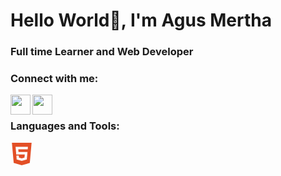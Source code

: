 <h1>Hello World👋, I'm Agus Mertha</h1>
<h3>Full time Learner and Web Developer</h3>

<h3 align="left">Connect with me:</h3>
<a href="https://www.instagram.com/agusmertha_">
  <img height="32" width="32" align="left" src="https://cdn.jsdelivr.net/npm/simple-icons@v7/icons/instagram.svg"/>
</a>
<a href="https://www.facebook.com/agus.mertha/">
  <img height="32" width="32" align="left" src="https://cdn.jsdelivr.net/npm/simple-icons@v7/icons/facebook.svg"/>
</a>

<br/>

<h3 align="left">Languages and Tools:</h3>
<svg role="img" viewBox="0 0 24 24" width="36" height="36" fill="#E34F26" xmlns="http://www.w3.org/2000/svg"><path d="M1.5 0h21l-1.91 21.563L11.977 24l-8.564-2.438L1.5 0zm7.031 9.75l-.232-2.718 10.059.003.23-2.622L5.412 4.41l.698 8.01h9.126l-.326 3.426-2.91.804-2.955-.81-.188-2.11H6.248l.33 4.171L12 19.351l5.379-1.443.744-8.157H8.531z"/></svg>